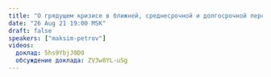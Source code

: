 ```yaml
---
title: "О грядущем кризисе в ближней, среднесрочной и долгосрочной перспективе"
date: "26 Aug 21 19:00 MSK"
draft: false
speakers: ["maksim-petrov"]
videos:
  доклад: 5hs9YbjJ0D0
  обсуждение доклада: ZV3w8YL-uSg
---
```

